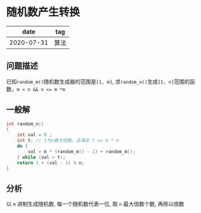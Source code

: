# 随机数产生转换

|    date    | tag  |
|    ---     | ---  |
| 2020-07-31 | 算法 |

## 问题描述

已知`random_m()`随机数生成器的范围是`[1, m]`, 求`random_n()`生成`[1, n]`范围的函数，`m < n && n <= m *m`

## 一般解

```c
int random_n()
{
    int val = 0 ;
    int t; // t为n最大倍数，且满足 t <= m * m
    do {
        val = m * (random_m() - 1) + random_m();
    } while (val > t);
    return 1 + (val - 1) % n;
}
```

## 分析

以 `m` 进制生成随机数, 每一个随机数代表一位, 取 `n` 最大倍数个数, 再除以倍数

